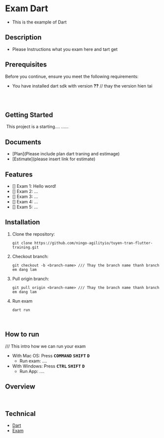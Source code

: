 # Exam Dart
- This is the example of Dart 
​
## Description
- Please Instructions what you exam here and tart get
​
## Prerequisites
Before you continue, ensure you meet the following requirements:
​
* You have installed dart sdk with version __??__ // thay the version hien tai
​
    ```
    
    ```
​
## Getting Started
​
This project is a starting....
...... 
​
## Documents
- [Plan](Please include plan dart traning and estimage)
- [Estimate](please insert link for estimate)
​
## Features
- [] Exam 1: Hello word!
- [] Exam 2: ...
- [] Exam 3: ...
- [] Exam 4: ...
- [] Exam 5: ...
​
## Installation
1. Clone the repository:
​
    ```
    git clone https://github.com/ningo-agilityio/tuyen-tran-flutter-training.git
    ```
2. Checkout branch:
​
    ```
    git checkout -b <branch-name> /// Thay the branch name thanh branch em dang lam
    ```
3. Pull origin branch:
​
    ```
    git pull origin <branch-name> /// Thay the branch name thanh branch em dang lam
    ```
4. Run exam
   ```
   dart run
   ```
​
​
## How to run
/// This intro how we can run your exam
* With Mac OS: Press <kbd>__COMMAND__</kbd> <kbd>__SHIFT__</kbd> <kbd>__D__</kbd>
    - Run exam: ....
* With Windows: Press <kbd>__CTRL__</kbd> <kbd>__SHIFT__</kbd> <kbd>__D__</kbd>
    - Run App: ....
​
## Overview
​
​
## Technical
- [Dart](https://dart.dev/)
- [Exam]()
​

